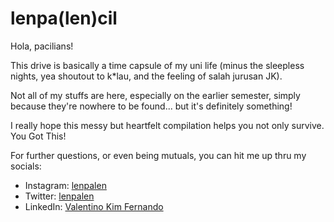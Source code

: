 # lenpa(len)cil
Hola, pacilians!

This drive is basically a time capsule of my uni life (minus the sleepless nights, yea shoutout to k*lau, and the feeling of salah jurusan JK).

Not all of my stuffs are here, especially on the earlier semester, simply because they're nowhere to be found... but it's definitely something!

I really hope this messy but heartfelt compilation helps you not only survive. You Got This!

For further questions, or even being mutuals, you can hit me up thru my socials:
- Instagram: [lenpalen](https://www.instagram.com/lenpalen/)
- Twitter: [lenpalen](https://www.x.com/lenpalen/)
- LinkedIn: [Valentino Kim Fernando](https://www.linkedin.com/in/valentinokim/)
